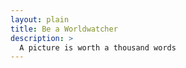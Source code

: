 ```yaml
---
layout: plain
title: Be a Worldwatcher
description: >
  A picture is worth a thousand words
---
```



<head>
  <title>Advanced Marker Accessibility</title>
  <script src="https://polyfill.io/v3/polyfill.min.js?features=default"></script>
</head>

<!-- <div id="map"></div> -->

<!-- prettier-ignore -->

<!-- <script>
  (g=>{var h,a,k,p="The Google Maps JavaScript API",c="google",l="importLibrary",q="__ib__",m=document,b=window;b=b[c]||(b[c]={});var d=b.maps||(b.maps={}),r=new Set,e=new URLSearchParams,u=()=>h||(h=new Promise(async(f,n)=>{await (a=m.createElement("script"));e.set("libraries",[...r]+"");for(k in g)e.set(k.replace(/[A-Z]/g,t=>"_"+t[0].toLowerCase()),g[k]);e.set("callback",c+".maps."+q);a.src=`https://maps.${c}apis.com/maps/api/js?`+e;d[q]=f;a.onerror=()=>h=n(Error(p+" could not load."));a.nonce=m.querySelector("script[nonce]")?.nonce||"";m.head.append(a)}));d[l]?console.warn(p+" only loads once. Ignoring:",g):d[l]=(f,...n)=>r.add(f)&&u().then(()=>d[l](f,...n))})
  ({key: "AIzaSyB41DRUbKWJHPxaFjMAwdrzWzbVKartNGg", v: "beta"});
</script>
  -->

<!-- <div id="map">
  <p>
    Here's a test sentance
  </p>
  <script>(g=>{var h,a,k,p="The Google Maps JavaScript API",c="google",l="importLibrary",q="__ib__",m=document,b=window;b=b[c]||(b[c]=  {});var d=b.maps||(b.maps={}),r=new Set,e=new URLSearchParams,u=()=>h||(h=new Promise(async(f,n)=>{await (a=m.createElement("script"));e.set("libraries",[...r]+"");for(k in g)e.set(k.replace(/[A-Z]/g,t=>"_"+t[0].toLowerCase()),g[k]);e.set("callback",c+".maps."+q);a.src=`https://maps.${c}apis.com/maps/api/js?`+e;d[q]=f;a.onerror=()=>h=n(Error(p+" could not load."));a.nonce=m.querySelector("script[nonce]")?.nonce||"";m.head.append(a)}));d[l]?console.warn(p+" only loads once. Ignoring:",g):d[l]=(f,...n)=>r.add(f)&&u().then(()=>d[l](f,...n))})
  ({key: "AIzaSyB41DRUbKWJHPxaFjMAwdrzWzbVKartNGg", v: "beta"});
  </script>
</div> -->

<!-- key : AIzaSyCBlxDPSkfw9ZBQ5zkKA3mpgVD7twJVATI -->

<!-------------------------------------- THE SCRIPT -------------------------------------->
<script>
async function initMap() {
    // Request needed libraries.
    const { Map, InfoWindow } = await google.maps.importLibrary("maps") as google.maps.MapsLibrary;
    const { AdvancedMarkerElement, PinElement } = await google.maps.importLibrary("marker") as google.maps.MarkerLibrary;

    const map = new Map(document.getElementById("map") as HTMLElement, {
        zoom: 12,
        center: { lat: 34.84555, lng: -111.8035 },
        mapId: '4504f8b37365c3d0',
    });

    // Set LatLng and title text for the markers. The first marker (Boynton Pass)
    // receives the initial focus when tab is pressed. Use arrow keys to
    // move between markers; press tab again to cycle through the map controls.
    const tourStops = [
        {
            position: { lat: 34.8791806, lng: -111.8265049 }, 
            title: "Boynton Pass"
        },
        {
            position: { lat: 34.8559195, lng: -111.7988186 }, 
            title: "Airport Mesa"
        },
        {
            position: { lat: 34.832149, lng: -111.7695277 }, 
            title: "Chapel of the Holy Cross"
        },
        {
            position: { lat: 34.823736, lng: -111.8001857 }, 
            title: "Red Rock Crossing"
        },
        {
            position: { lat: 34.800326, lng: -111.7665047 }, 
            title: "Bell Rock"
        },
    ];

    // Create an info window to share between markers.
    const infoWindow = new InfoWindow();

    // Create the markers.
    tourStops.forEach(({position, title}, i) => {
        const pin = new PinElement({
            glyph: `${i + 1}`,
        });

        const marker = new AdvancedMarkerElement({
            position,
            map,
            title: `${i + 1}. ${title}`,
            content: pin.element,
        });

        // Add a click listener for each marker, and set up the info window.
        marker.addListener('click', ({ domEvent, latLng }) => {
            const { target } = domEvent;
            infoWindow.close();
            infoWindow.setContent(marker.title);
            infoWindow.open(marker.map, marker);
        });
    });
}

initMap();
export{ };


</script>